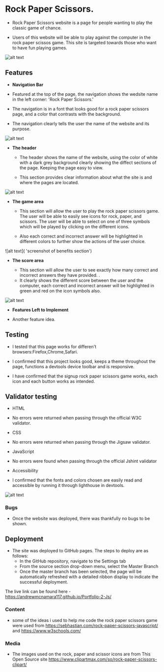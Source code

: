 # Rock Paper Scissors.

-  Rock Paper Scissors website is a page for people wanting to play the classic game of chance. 

- Users of this website will be able to play against the computer in the rock paper scissos game. This site is targeted towards those who want to have fun playing games.

![alt text](/workspace/Portfolio-2-Js/assets/css/js/images/js-project.png 'screenshot of lighthouse testing')
## Features 

- __Navigation Bar__

- Featured at the top of the page, the navigation shows the wedsite name in the left corner: 'Rock Paper Scissors.'  

- The navigation is in a font that looks good for a rock paper scissors page, and a color that contrasts with the background.

- The navigation clearly tells the user the name of the website and its purpose.

![alt text](assets/images/navbar-project.png "Screenshot of navbar")

- __The header__

  - The header shows the name of the website, using the color of white with a dark grey background clearly showing the diffect sections of the page. Keeping the page easy to view.

  - This section provides clear information about what the site is and where the pages are located.

![alt text](assets/images/navbar-project.png "Screenshot of navbar")

- __The game area__

  - This section will allow the user to play the rock paper scissors game. The user will be able to easily see icons for rock, paper, and scissors. The user will be able to select on one of three symbols which will be played by clicking on the different icons.

  - Also each correct and incorrect answer will be highlighted in different colors to further show the actions of the user choice.
  
![alt text]( 'screenshot of benefits section')

- __The score area__

  - This section will allow the user to see exactly how many correct and incorrect answers they have provided.
. 
  - It clearly shows the different score between the user and the computer, each correct and incorrect answer will be highlighted in green and red on the icon symbols also. 

![alt text](assets/images/challenge-project.png 'screenshot of challenge section')

- __Features Left to Implement__

- Another feature idea.

## Testing 
 - I tested that this page works for differen't browsers:Firefox,Chrome,Safari.
 
 - I confirmed that this project looks good, keeps a theme throughout the page, functions a devtools device toolbar and is responsive.

 - I have confirmed that the signup rock paper scissors game works, each icon and each button works as intended.

 ## Validator testing
 - HTML 
 - No errors were returned when passing through the official W3C validator.

 - CSS
 - No errors were returned when passing through the Jigsaw validator.
 
 - JavaScript 
 - No errors were found when passing through the official Jshint validator
 - Accessibility 
 - I confirmed that the fonts and colors chosen are easily read and accessible by running it through lighthouse in devtools.

 ![alt text](/workspace/Portfolio-2-Js/assets/css/js/images/testing.png 'screenshot of lighthouse testing')

### Bugs

- Once the website was deployed, there was thankfully no bugs to be shown.

## Deployment

- The site was deployed to GitHub pages. The steps to deploy are as follows: 
  - In the GitHub repository, navigate to the Settings tab 
  - From the source section drop-down menu, select the Master Branch
  - Once the master branch has been selected, the page will be automatically refreshed with a detailed ribbon display to indicate the successful deployment. 

The live link can be found here - https://andrewmcnamara117.github.io/Portfolio-2-Js/
### Content

- some of the ideas i used to help me code the rock paper scissors game were used from https://sebhastian.com/rock-paper-scissors-javascript/ and https://www.w3schools.com/

### Media

- The images used on the rock, paper and scissor icons are from This Open Source site https://www.clipartmax.com/so/rock-paper-scissors-clipart/
